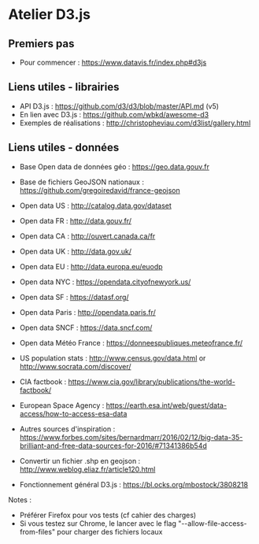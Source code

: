 # Atelier D3.js

## Premiers pas

  - Pour commencer : https://www.datavis.fr/index.php#d3js

## Liens utiles - librairies

  - API D3.js : https://github.com/d3/d3/blob/master/API.md (v5)
  - En lien avec D3.js : https://github.com/wbkd/awesome-d3
  - Exemples de réalisations : http://christopheviau.com/d3list/gallery.html


## Liens utiles - données

  - Base Open data de données géo : https://geo.data.gouv.fr
  - Base de fichiers GeoJSON nationaux : https://github.com/gregoiredavid/france-geojson
  - Open data US : http://catalog.data.gov/dataset
  - Open data FR : http://data.gouv.fr/
  - Open data CA : http://ouvert.canada.ca/fr
  - Open data UK : http://data.gov.uk/
  - Open data EU : http://data.europa.eu/euodp
  - Open data NYC : https://opendata.cityofnewyork.us/
  - Open data SF : https://datasf.org/
  - Open data Paris : http://opendata.paris.fr/
  - Open data SNCF : https://data.sncf.com/
  - Open data Météo France : https://donneespubliques.meteofrance.fr/
  - US population stats : http://www.census.gov/data.html or http://www.socrata.com/discover/
  - CIA factbook : https://www.cia.gov/library/publications/the-world-factbook/
  - European Space Agency : https://earth.esa.int/web/guest/data-access/how-to-access-esa-data

  - Autres sources d'inspiration : https://www.forbes.com/sites/bernardmarr/2016/02/12/big-data-35-brilliant-and-free-data-sources-for-2016/#71341386b54d

  - Convertir un fichier .shp en geojson : http://www.weblog.eliaz.fr/article120.html
  - Fonctionnement général D3.js : https://bl.ocks.org/mbostock/3808218


Notes :
  - Préférer Firefox pour vos tests (cf cahier des charges)
  - Si vous testez sur Chrome, le lancer avec le flag "--allow-file-access-from-files" pour charger des fichiers locaux
